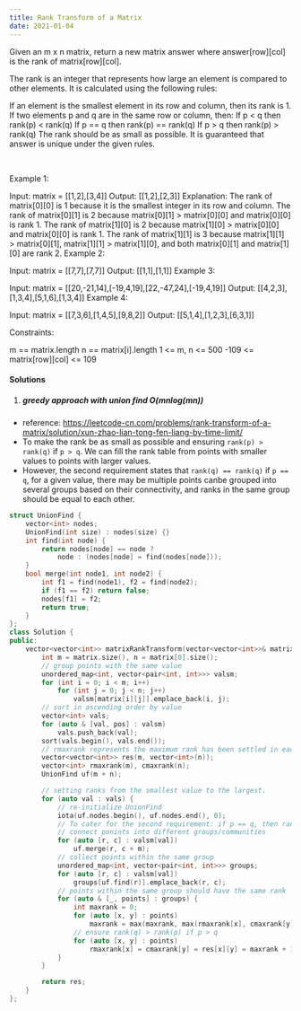 ```yaml
---
title: Rank Transform of a Matrix
date: 2021-01-04
---
```

Given an m x n matrix, return a new matrix answer where answer[row][col] is the rank of matrix[row][col].

The rank is an integer that represents how large an element is compared to other elements. It is calculated using the following rules:

If an element is the smallest element in its row and column, then its rank is 1.
If two elements p and q are in the same row or column, then:
If p < q then rank(p) < rank(q)
If p == q then rank(p) == rank(q)
If p > q then rank(p) > rank(q)
The rank should be as small as possible.
It is guaranteed that answer is unique under the given rules.

 

Example 1:


Input: matrix = [[1,2],[3,4]]
Output: [[1,2],[2,3]]
Explanation:
The rank of matrix[0][0] is 1 because it is the smallest integer in its row and column.
The rank of matrix[0][1] is 2 because matrix[0][1] > matrix[0][0] and matrix[0][0] is rank 1.
The rank of matrix[1][0] is 2 because matrix[1][0] > matrix[0][0] and matrix[0][0] is rank 1.
The rank of matrix[1][1] is 3 because matrix[1][1] > matrix[0][1], matrix[1][1] > matrix[1][0], and both matrix[0][1] and matrix[1][0] are rank 2.
Example 2:


Input: matrix = [[7,7],[7,7]]
Output: [[1,1],[1,1]]
Example 3:


Input: matrix = [[20,-21,14],[-19,4,19],[22,-47,24],[-19,4,19]]
Output: [[4,2,3],[1,3,4],[5,1,6],[1,3,4]]
Example 4:


Input: matrix = [[7,3,6],[1,4,5],[9,8,2]]
Output: [[5,1,4],[1,2,3],[6,3,1]]
 

Constraints:

m == matrix.length
n == matrix[i].length
1 <= m, n <= 500
-109 <= matrix[row][col] <= 109


#### Solutions

1. ##### greedy approach with union find O(mnlog(mn))

- reference: https://leetcode-cn.com/problems/rank-transform-of-a-matrix/solution/xun-zhao-lian-tong-fen-liang-by-time-limit/
- To make the rank be as small as possible and ensuring `rank(p) > rank(q)` if `p > q`. We can fill the rank table from points with smaller values to points with larger values.
- However, the second requirement states that `rank(q) == rank(q)` if `p == q`, for a given value, there may be multiple points canbe grouped into several groups based on their connectivity, and ranks in the same group should be equal to each other.

```cpp
struct UnionFind {
    vector<int> nodes;
    UnionFind(int size) : nodes(size) {}
    int find(int node) {
        return nodes[node] == node ?
            node : (nodes[node] = find(nodes[node]));
    }
    bool merge(int node1, int node2) {
        int f1 = find(node1), f2 = find(node2);
        if (f1 == f2) return false;
        nodes[f1] = f2;
        return true;
    }
};
class Solution {
public:
    vector<vector<int>> matrixRankTransform(vector<vector<int>>& matrix) {
        int m = matrix.size(), n = matrix[0].size();
        // group points with the same value
        unordered_map<int, vector<pair<int, int>>> valsm;
        for (int i = 0; i < m; i++)
            for (int j = 0; j < n; j++)
                valsm[matrix[i][j]].emplace_back(i, j);
        // sort in ascending order by value
        vector<int> vals;
        for (auto & [val, pos] : valsm)
            vals.push_back(val);
        sort(vals.begin(), vals.end());
        // rmaxrank represents the maximum rank has been settled in each row
        vector<vector<int>> res(m, vector<int>(n));
        vector<int> rmaxrank(m), cmaxrank(n);
        UnionFind uf(m + n);

        // setting ranks from the smallest value to the largest.
        for (auto val : vals) {
            // re-initialize UnionFind
            iota(uf.nodes.begin(), uf.nodes.end(), 0);
            // To cater for the second requirement: if p == q, then rank(p) == rank(q)
            // connect ponints into different groups/communities
            for (auto [r, c] : valsm[val])
                uf.merge(r, c + m);
            // collect points within the same group
            unordered_map<int, vector<pair<int, int>>> groups;
            for (auto [r, c] : valsm[val])
                groups[uf.find(r)].emplace_back(r, c);
            // points within the same group should have the same rank
            for (auto & [_, points] : groups) {
                int maxrank = 0;
                for (auto [x, y] : points)
                    maxrank = max(maxrank, max(rmaxrank[x], cmaxrank[y]));
                // ensure rank(q) > rank(p) if p > q
                for (auto [x, y] : points)
                    rmaxrank[x] = cmaxrank[y] = res[x][y] = maxrank + 1;
            }
        }

        return res;
    }
};
```